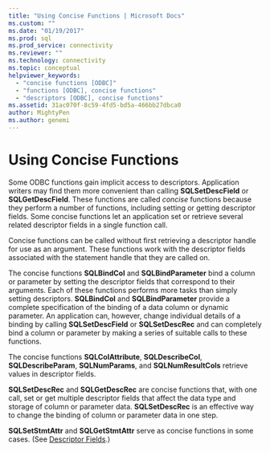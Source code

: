 ```yaml
---
title: "Using Concise Functions | Microsoft Docs"
ms.custom: ""
ms.date: "01/19/2017"
ms.prod: sql
ms.prod_service: connectivity
ms.reviewer: ""
ms.technology: connectivity
ms.topic: conceptual
helpviewer_keywords: 
  - "concise functions [ODBC]"
  - "functions [ODBC], concise functions"
  - "descriptors [ODBC], concise functions"
ms.assetid: 31ac070f-8c59-4fd5-bd5a-466bb27dbca0
author: MightyPen
ms.author: genemi
---
```

# Using Concise Functions
Some ODBC functions gain implicit access to descriptors. Application writers may find them more convenient than calling **SQLSetDescField** or **SQLGetDescField**. These functions are called *concise* functions because they perform a number of functions, including setting or getting descriptor fields. Some concise functions let an application set or retrieve several related descriptor fields in a single function call.  
  
 Concise functions can be called without first retrieving a descriptor handle for use as an argument. These functions work with the descriptor fields associated with the statement handle that they are called on.  
  
 The concise functions **SQLBindCol** and **SQLBindParameter** bind a column or parameter by setting the descriptor fields that correspond to their arguments. Each of these functions performs more tasks than simply setting descriptors. **SQLBindCol** and **SQLBindParameter** provide a complete specification of the binding of a data column or dynamic parameter. An application can, however, change individual details of a binding by calling **SQLSetDescField** or **SQLSetDescRec** and can completely bind a column or parameter by making a series of suitable calls to these functions.  
  
 The concise functions **SQLColAttribute**, **SQLDescribeCol**, **SQLDescribeParam**, **SQLNumParams**, and **SQLNumResultCols** retrieve values in descriptor fields.  
  
 **SQLSetDescRec** and **SQLGetDescRec** are concise functions that, with one call, set or get multiple descriptor fields that affect the data type and storage of column or parameter data. **SQLSetDescRec** is an effective way to change the binding of column or parameter data in one step.  
  
 **SQLSetStmtAttr** and **SQLGetStmtAttr** serve as concise functions in some cases. (See [Descriptor Fields](../../../odbc/reference/develop-app/descriptor-fields.md).)
